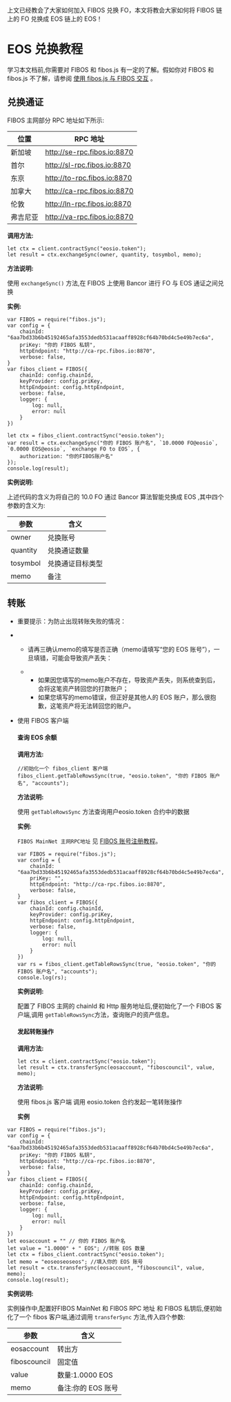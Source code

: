 上文已经教会了大家如何加入 FIBOS 兑换 FO，本文将教会大家如何将 FIBOS 链上的 FO 兑换成 EOS 链上的 EOS！

# EOS 兑换教程

学习本文档前,你需要对 FIBOS 和 fibos.js 有一定的了解。假如你对 FIBOS 和 fibos.js 不了解，请参阅 [使用 fibos.js 与 FIBOS 交互](../basic/fibosjs.md) 。

## 兑换通证

FIBOS 主网部分 RPC 地址如下所示:

| 位置     | RPC 地址             |
| -------- | -------------------- |
| 新加坡   | http://se-rpc.fibos.io:8870 |
| 首尔     | http://sl-rpc.fibos.io:8870 |
| 东京     | http://to-rpc.fibos.io:8870 |
| 加拿大   | http://ca-rpc.fibos.io:8870 |
| 伦敦     | http://ln-rpc.fibos.io:8870 |
| 弗吉尼亚 | http://va-rpc.fibos.io:8870 |

**调用方法:**

```
let ctx = client.contractSync("eosio.token");
let result = ctx.exchangeSync(owner, quantity, tosymbol, memo);
```

**方法说明:**

 使用 `exchangeSync()` 方法,在 FIBOS 上使用 Bancor 进行 FO 与 EOS 通证之间兑换

**实例:**

```
var FIBOS = require("fibos.js");
var config = {
    chainId: "6aa7bd33b6b45192465afa3553dedb531acaaff8928cf64b70bd4c5e49b7ec6a",
    priKey: "你的 FIBOS 私钥",
    httpEndpoint: "http://ca-rpc.fibos.io:8870",
    verbose: false,
}
var fibos_client = FIBOS({
    chainId: config.chainId,
    keyProvider: config.priKey,
    httpEndpoint: config.httpEndpoint,
    verbose: false,
    logger: {
        log: null,
        error: null
    }
})

let ctx = fibos_client.contractSync("eosio.token");
var result = ctx.exchangeSync("你的 FIBOS 账户名", `10.0000 FO@eosio`, `0.0000 EOS@eosio`, `exchange FO to EOS`, {
    authorization: "你的FIBOS账户名"
});
console.log(result);
```

**实例说明:**

上述代码的含义为将自己的 10.0 FO 通过 Bancor 算法智能兑换成 EOS ,其中四个参数的含义为:

| 参数     | 含义             |
| -------- | ---------------- |
| owner    | 兑换账号         |
| quantity | 兑换通证数量     |
| tosymbol | 兑换通证目标类型 |
| memo     | 备注             |



## 转账

- 重要提示：为防止出现转账失败的情况：

- - 请再三确认memo的填写是否正确（memo请填写“您的 EOS 账号”），一旦填错，可能会导致资产丢失：

  - - 如果因您填写的memo账户不存在，导致资产丢失，则系统查到后，会将这笔资产转回您的打款账户；
    - 如果您填写的memo错误，但正好是其他人的 EOS 账户，那么很抱歉，这笔资产将无法转回您的账户。

* 使用 FIBOS 客户端

  #### 查询 EOS 余额

    **调用方法:**

  ```
  //初始化一个 fibos_client 客户端
  fibos_client.getTableRowsSync(true, "eosio.token", "你的 FIBOS 账户名", "accounts");
  ```

    **方法说明:**

    使用  `getTableRowsSync`  方法查询用户eosio.token 合约中的数据

    **实例:**

   `FIBOS MainNet 主网RPC地址` 见 [FIBOS 账号注册教程](createAccount.md)。

  ```
  var FIBOS = require("fibos.js");
  var config = {
      chainId: "6aa7bd33b6b45192465afa3553dedb531acaaff8928cf64b70bd4c5e49b7ec6a",
      priKey: "",
      httpEndpoint: "http://ca-rpc.fibos.io:8870",
      verbose: false,
  }
  var fibos_client = FIBOS({
      chainId: config.chainId,
      keyProvider: config.priKey,
      httpEndpoint: config.httpEndpoint,
      verbose: false,
      logger: {
          log: null,
          error: null
      }
  })
  var rs = fibos_client.getTableRowsSync(true, "eosio.token", "你的 FIBOS 账户名", "accounts");
  console.log(rs);
  ```

    **实例说明:**

    配置了 FIBOS 主网的 chainId 和 Http 服务地址后,便初始化了一个 FIBOS 客户端,调用 `getTableRowsSync`方法，查询账户的资产信息。

  #### 发起转账操作

  **调用方法:**

  ```
  let ctx = client.contractSync("eosio.token");
  let result = ctx.transferSync(eosaccount, "fiboscouncil", value, memo);
  ```

  **方法说明:**

  使用 fibos.js 客户端 调用 eosio.token 合约发起一笔转账操作

  **实例**

```
var FIBOS = require("fibos.js");
var config = {
    chainId: "6aa7bd33b6b45192465afa3553dedb531acaaff8928cf64b70bd4c5e49b7ec6a",
    priKey: "你的 FIBOS 私钥",
    httpEndpoint: "http://ca-rpc.fibos.io:8870",
    verbose: false,
}
var fibos_client = FIBOS({
    chainId: config.chainId,
    keyProvider: config.priKey,
    httpEndpoint: config.httpEndpoint,
    verbose: false,
    logger: {
        log: null,
        error: null
    }
})
let eosaccount = "" // 你的 FIBOS 账户名
let value = "1.0000" + " EOS"; //转账 EOS 数量
let ctx = fibos_client.contractSync("eosio.token");
let memo = "eoseoseoseos"; //填入你的 EOS 账号
let result = ctx.transferSync(eosaccount, "fiboscouncil", value, memo);
console.log(result);
```

  **实例说明:**

  实例操作中,配置好FIBOS MainNet 和 FIBOS RPC 地址 和 FIBOS 私钥后,便初始化了一个 fibos 客户端,通过调用 `transferSync` 方法,传入四个参数:

| 参数         | 含义              |
| ------------ | ----------------- |
| eosaccount   | 转出方            |
| fiboscouncil | 固定值            |
| value        | 数量:1.0000 EOS   |
| memo         | 备注:你的 EOS 账号 |


